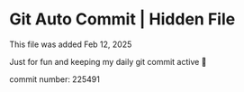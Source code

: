 # Git Auto Commit | Hidden File

This file was added Feb 12, 2025

Just for fun and keeping my daily git commit active 🤪

commit number: 225491
